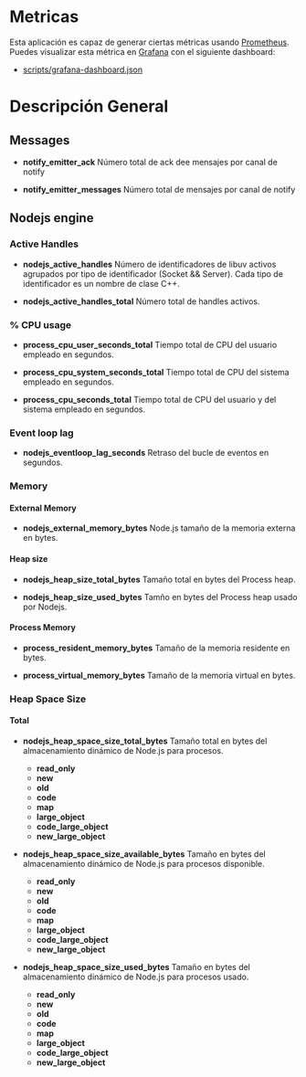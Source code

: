 # Metricas

Esta aplicación es capaz de generar ciertas métricas usando [Prometheus](https://prometheus.io/). Puedes visualizar esta métrica en [Grafana](https://grafana.com/) con el siguiente dashboard:

* [scripts/grafana-dashboard.json](scripts/grafana-dashboard.json)


# Descripción General

## Messages

* **notify_emitter_ack** Número total de ack dee mensajes por canal de notify

* **notify_emitter_messages** Número total de mensajes por canal de notify
## Nodejs engine

### Active Handles

* **nodejs_active_handles** Número de identificadores de libuv activos agrupados por tipo de identificador (Socket && Server). Cada tipo de identificador es un nombre de clase C++.

* **nodejs_active_handles_total** Número total de handles activos.

### % CPU usage

* **process_cpu_user_seconds_total** Tiempo total de CPU del usuario empleado en segundos.

* **process_cpu_system_seconds_total** Tiempo total de CPU del sistema empleado en segundos.

* **process_cpu_seconds_total**  Tiempo total de CPU del usuario y del sistema empleado en segundos.

### Event loop lag

* **nodejs_eventloop_lag_seconds** Retraso del bucle de eventos en segundos.

### Memory 

#### External Memory

* **nodejs_external_memory_bytes** Node.js tamaño de la memoria externa en bytes.

#### Heap size

* **nodejs_heap_size_total_bytes** Tamaño total en bytes del Process heap.

* **nodejs_heap_size_used_bytes** Tamño en bytes del Process heap usado por Nodejs.

#### Process Memory

* **process_resident_memory_bytes** Tamaño de la memoria residente en bytes.

* **process_virtual_memory_bytes** Tamaño de la memoria virtual en bytes.

### Heap Space Size

#### Total

* **nodejs_heap_space_size_total_bytes** Tamaño total en bytes del almacenamiento dinámico de Node.js para procesos.
  * **read_only**
  * **new**
  * **old**
  * **code**
  * **map**
  * **large_object**
  * **code_large_object**
  * **new_large_object**

* **nodejs_heap_space_size_available_bytes** Tamaño en bytes del almacenamiento dinámico de Node.js para procesos disponible.
  * **read_only**
  * **new**
  * **old**
  * **code**
  * **map**
  * **large_object**
  * **code_large_object**
  * **new_large_object**

* **nodejs_heap_space_size_used_bytes** Tamaño en bytes del almacenamiento dinámico de Node.js para procesos usado.
  * **read_only**
  * **new**
  * **old**
  * **code**
  * **map**
  * **large_object**
  * **code_large_object**
  * **new_large_object**